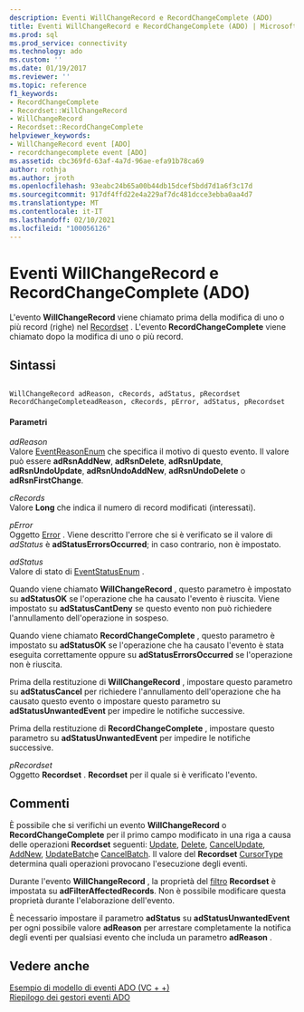 ```yaml
---
description: Eventi WillChangeRecord e RecordChangeComplete (ADO)
title: Eventi WillChangeRecord e RecordChangeComplete (ADO) | Microsoft Docs
ms.prod: sql
ms.prod_service: connectivity
ms.technology: ado
ms.custom: ''
ms.date: 01/19/2017
ms.reviewer: ''
ms.topic: reference
f1_keywords:
- RecordChangeComplete
- Recordset::WillChangeRecord
- WillChangeRecord
- Recordset::RecordChangeComplete
helpviewer_keywords:
- WillChangeRecord event [ADO]
- recordchangecomplete event [ADO]
ms.assetid: cbc369fd-63af-4a7d-96ae-efa91b78ca69
author: rothja
ms.author: jroth
ms.openlocfilehash: 93eabc24b65a00b44db15dcef5bdd7d1a6f3c17d
ms.sourcegitcommit: 917df4ffd22e4a229af7dc481dcce3ebba0aa4d7
ms.translationtype: MT
ms.contentlocale: it-IT
ms.lasthandoff: 02/10/2021
ms.locfileid: "100056126"
---
```

# <a name="willchangerecord-and-recordchangecomplete-events-ado"></a>Eventi WillChangeRecord e RecordChangeComplete (ADO)
L'evento **WillChangeRecord** viene chiamato prima della modifica di uno o più record (righe) nel [Recordset](./recordset-object-ado.md) . L'evento **RecordChangeComplete** viene chiamato dopo la modifica di uno o più record.  
  
## <a name="syntax"></a>Sintassi  
  
```  
  
WillChangeRecord adReason, cRecords, adStatus, pRecordset  
RecordChangeCompleteadReason, cRecords, pError, adStatus, pRecordset  
```  
  
#### <a name="parameters"></a>Parametri  
 *adReason*  
 Valore [EventReasonEnum](./eventreasonenum.md) che specifica il motivo di questo evento. Il valore può essere **adRsnAddNew**, **adRsnDelete**, **adRsnUpdate**, **adRsnUndoUpdate**, **adRsnUndoAddNew**, **adRsnUndoDelete** o **adRsnFirstChange**.  
  
 *cRecords*  
 Valore **Long** che indica il numero di record modificati (interessati).  
  
 *pError*  
 Oggetto [Error](./error-object.md) . Viene descritto l'errore che si è verificato se il valore di *adStatus* è **adStatusErrorsOccurred**; in caso contrario, non è impostato.  
  
 *adStatus*  
 Valore di stato di [EventStatusEnum](./eventstatusenum.md) .  
  
 Quando viene chiamato **WillChangeRecord** , questo parametro è impostato su **adStatusOK** se l'operazione che ha causato l'evento è riuscita. Viene impostato su **adStatusCantDeny** se questo evento non può richiedere l'annullamento dell'operazione in sospeso.  
  
 Quando viene chiamato **RecordChangeComplete** , questo parametro è impostato su **adStatusOK** se l'operazione che ha causato l'evento è stata eseguita correttamente oppure su **adStatusErrorsOccurred** se l'operazione non è riuscita.  
  
 Prima della restituzione di **WillChangeRecord** , impostare questo parametro su **adStatusCancel** per richiedere l'annullamento dell'operazione che ha causato questo evento o impostare questo parametro su **adStatusUnwantedEvent** per impedire le notifiche successive.  
  
 Prima della restituzione di **RecordChangeComplete** , impostare questo parametro su **adStatusUnwantedEvent** per impedire le notifiche successive.  
  
 *pRecordset*  
 Oggetto **Recordset** . **Recordset** per il quale si è verificato l'evento.  
  
## <a name="remarks"></a>Commenti  
 È possibile che si verifichi un evento **WillChangeRecord** o **RecordChangeComplete** per il primo campo modificato in una riga a causa delle operazioni **Recordset** seguenti: [Update](./update-method.md), [Delete](./delete-method-ado-recordset.md), [CancelUpdate](./cancelupdate-method-ado.md), [AddNew](./addnew-method-ado.md), [UpdateBatch](./updatebatch-method.md)e [CancelBatch](./cancelbatch-method-ado.md). Il valore del **Recordset** [CursorType](./cursortype-property-ado.md) determina quali operazioni provocano l'esecuzione degli eventi.  
  
 Durante l'evento **WillChangeRecord** , la proprietà del [filtro](./filter-property.md) **Recordset** è impostata su **adFilterAffectedRecords**. Non è possibile modificare questa proprietà durante l'elaborazione dell'evento.  
  
 È necessario impostare il parametro **adStatus** su **adStatusUnwantedEvent** per ogni possibile valore **adReason** per arrestare completamente la notifica degli eventi per qualsiasi evento che includa un parametro **adReason** .  
  
## <a name="see-also"></a>Vedere anche  
 [Esempio di modello di eventi ADO (VC + +)](./ado-events-model-example-vc.md)   
 [Riepilogo dei gestori eventi ADO](../../guide/data/ado-event-handler-summary.md)